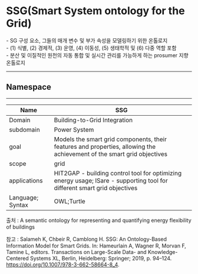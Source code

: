 # SSG(Smart System ontology for the Grid)

&#45; SG 구성 요소, 그들의 매개 변수 및 부가 속성을 모델링하기 위한 온톨로지 <br/>
&#45; (1) 식별, (2) 경제적, (3) 운영, (4) 이동성, (5) 생태학적 및 (6) 다중 역할 포함<br/>
&#45; 분산 및 이질적인 원천의 자동 통합 및 실시간 관리를 가능하게 하는 prosumer 지향 온톨로지

---
## Namespace


---

| Name             | SSG                                                                                                                      |
| ---------------- | ------------------------------------------------------------------------------------------------------------------------ |
| Domain           | Building-to-Grid Integration                                                                                             |
| subdomain        | Power System                                                                                                             |
| goal             | Models the smart grid components, their features and properties, allowing the achievement of the smart grid objectives   |
| scope            | grid                                                                                                                     |
| applications     | HIT2GAP - building control tool for optimizing energy usage; ISare - supporting tool for different smart grid objectives |
| Language; Syntax | OWL;Turtle                                                                                                                         |


출처 :  A semantic ontology for representing and quantifying energy flexibility of buildings

참고 : Salameh K, Chbeir R, Camblong H. SSG: An Ontology-Based Information Model for Smart Grids. In: Hameurlain A, Wagner R, Morvan F, Tamine L, editors. Transactions on Large-Scale Data- and Knowledge-Centered Systems XL, Berlin, Heidelberg: Springer; 2019, p. 94–124. https://doi.org/10.1007/978-3-662-58664-8_4.